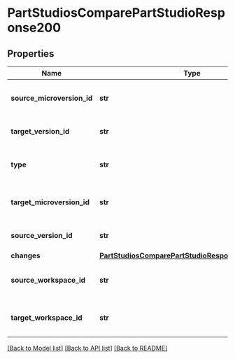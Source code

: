 # PartStudiosComparePartStudioResponse200

## Properties
Name | Type | Description | Notes
------------ | ------------- | ------------- | -------------
**source_microversion_id** | **str** | Source document microversion id | [optional] 
**target_version_id** | **str** | Target version id, can be null | [optional] 
**type** | **str** | Part Studio change type (see API description) | [optional] 
**target_microversion_id** | **str** | Target document microversion id | [optional] 
**source_version_id** | **str** | Source version id, can be null | [optional] 
**changes** | [**PartStudiosComparePartStudioResponse200Changes**](PartStudiosComparePartStudioResponse200Changes.md) |  | [optional] 
**source_workspace_id** | **str** | Source workspace id, can be null | [optional] 
**target_workspace_id** | **str** | Target workspace id, can be null | [optional] 

[[Back to Model list]](../README.md#documentation-for-models) [[Back to API list]](../README.md#documentation-for-api-endpoints) [[Back to README]](../README.md)


